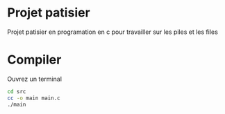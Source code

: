 # Projet patisier

Projet patisier en programation en c pour travailler sur les piles et les files

# Compiler

Ouvrez un terminal
```sh
cd src
cc -o main main.c
./main
```
